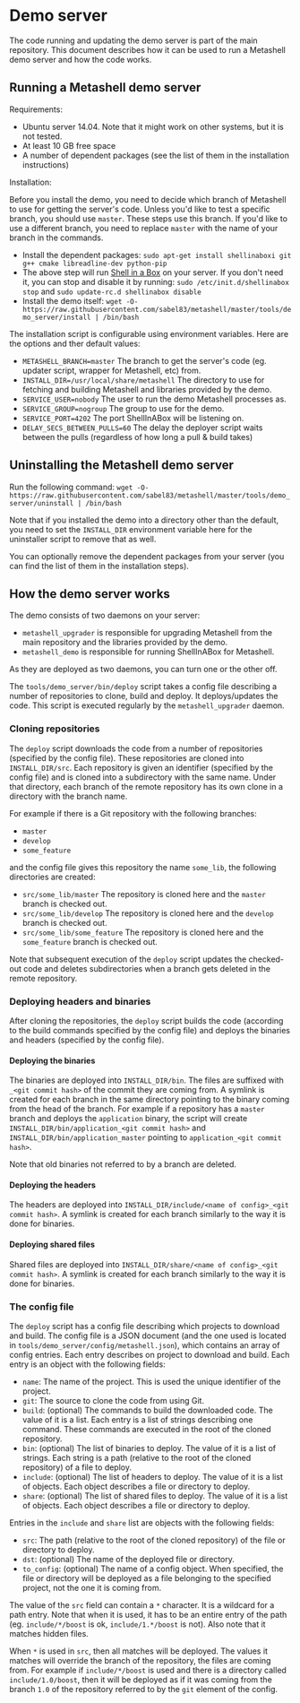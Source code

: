 # Demo server

The code running and updating the demo server is part of the main repository.
This document describes how it can be used to run a Metashell demo server and
how the code works.

## Running a Metashell demo server

Requirements:

* Ubuntu server 14.04. Note that it might work on other systems, but it is not
  tested.
* At least 10 GB free space
* A number of dependent packages (see the list of them in the installation
  instructions)

Installation:

Before you install the demo, you need to decide which branch of Metashell to use
for getting the server's code. Unless you'd like to test a specific branch, you
should use `master`. These steps use this branch. If you'd like to use a
different branch, you need to replace `master` with the name of your branch in
the commands.

* Install the dependent packages:
  `sudo apt-get install shellinaboxi git g++ cmake libreadline-dev python-pip`
* The above step will run
  [Shell in a Box](https://code.google.com/p/shellinabox/) on your server. If
  you don't need it, you can stop and disable it by running:
  `sudo /etc/init.d/shellinabox stop` and `sudo update-rc.d shellinabox disable`
* Install the demo itself:
  `wget -O- https://raw.githubusercontent.com/sabel83/metashell/master/tools/demo_server/install | /bin/bash`

The installation script is configurable using environment variables. Here are
the options and ther default values:

* `METASHELL_BRANCH=master` The branch to get the server's code (eg. updater
  script, wrapper for Metashell, etc) from.
* `INSTALL_DIR=/usr/local/share/metashell` The directory to use for fetching
  and building Metashell and libraries provided by the demo.
* `SERVICE_USER=nobody` The user to run the demo Metashell processes as.
* `SERVICE_GROUP=nogroup` The group to use for the demo.
* `SERVICE_PORT=4202` The port ShellInABox will be listening on.
* `DELAY_SECS_BETWEEN_PULLS=60` The delay the deployer script waits between the
  pulls (regardless of how long a pull & build takes)

## Uninstalling the Metashell demo server

Run the following command:
`wget -O- https://raw.githubusercontent.com/sabel83/metashell/master/tools/demo_server/uninstall | /bin/bash`

Note that if you installed the demo into a directory other than the default, you
need to set the `INSTALL_DIR` environment variable here for the uninstaller
script to remove that as well.

You can optionally remove the dependent packages from your server (you can find
the list of them in the installation steps).

## How the demo server works

The demo consists of two daemons on your server:

* `metashell_upgrader` is responsible for upgrading Metashell from the main
  repository and the libraries provided by the demo.
* `metashell_demo` is responsible for running ShellInABox for Metashell.

As they are deployed as two daemons, you can turn one or the other off.

The `tools/demo_server/bin/deploy` script takes a config file describing a
number of repositories to clone, build and deploy. It deploys/updates the code.
This script is executed regularly by the `metashell_upgrader` daemon.

### Cloning repositories

The `deploy` script downloads the code from a number of repositories (specified
by the config file). These repositories are cloned into `INSTALL_DIR/src`. Each
repository is given an identifier (specified by the config file) and is cloned
into a subdirectory with the same name. Under that directory, each branch of the
remote repository has its own clone in a directory with the branch name.

For example if there is a Git repository with the following branches:

* `master`
* `develop`
* `some_feature`

and the config file gives this repository the name `some_lib`, the following
directories are created:

* `src/some_lib/master` The repository is cloned here and the `master` branch is
  checked out.
* `src/some_lib/develop` The repository is cloned here and the `develop` branch
  is checked out.
* `src/some_lib/some_feature` The repository is cloned here and the
  `some_feature` branch is checked out.

Note that subsequent execution of the `deploy` script updates the checked-out
code and deletes subdirectories when a branch gets deleted in the remote
repository.

### Deploying headers and binaries

After cloning the repositories, the `deploy` script builds the code (according
to the build commands specified by the config file) and deploys the binaries
and headers (specified by the config file).

#### Deploying the binaries

The binaries are deployed into `INSTALL_DIR/bin`. The files are suffixed with
`_<git commit hash>` of the commit they are coming from. A symlink is created
for each branch in the same directory pointing to the binary coming from the
head of the branch. For example if a repository has a `master` branch and
deploys the `application` binary, the script will create
`INSTALL_DIR/bin/application_<git commit hash>` and
`INSTALL_DIR/bin/application_master` pointing to
`application_<git commit hash>`.

Note that old binaries not referred to by a branch are deleted.

#### Deploying the headers

The headers are deployed into
`INSTALL_DIR/include/<name of config>_<git commit hash>`. A symlink is created
for each branch similarly to the way it is done for binaries.

#### Deploying shared files

Shared files are deployed into
`INSTALL_DIR/share/<name of config>_<git commit hash>`. A symlink is created
for each branch similarly to the way it is done for binaries.

### The config file

The `deploy` script has a config file describing which projects to download and
build. The config file is a JSON document (and the one used is located in
`tools/demo_server/config/metashell.json`), which contains an array of config
entries. Each entry describes on project to download and build. Each entry is an
object with the following fields:

* `name`: The name of the project. This is used the unique identifier of the
  project.
* `git`: The source to clone the code from using Git.
* `build`: (optional) The commands to build the downloaded code. The value of it
  is a list. Each entry is a list of strings describing one command. These
  commands are executed in the root of the cloned repository.
* `bin`: (optional) The list of binaries to deploy. The value of it is a list of
  strings. Each string is a path (relative to the root of the cloned repository)
  of a file to deploy.
* `include`: (optional) The list of headers to deploy. The value of it is a list
  of objects. Each object describes a file or directory to deploy.
* `share`: (optional) The list of shared files to deploy. The value of it is a
  list of objects. Each object describes a file or directory to deploy.

Entries in the `include` and `share` list are objects with the following fields:

* `src`: The path (relative to the root of the cloned repository) of the file or
  directory to deploy.
* `dst`: (optional) The name of the deployed file or directory.
* `to_config`: (optional) The name of a config object. When specified, the
  file or directory will be deployed as a file belonging to the specified
  project, not the one it is coming from.

The value of the `src` field can contain a `*` character. It is a wildcard for
a path entry. Note that when it is used, it has to be an entire entry of the
path (eg. `include/*/boost` is ok, `include/1.*/boost` is not). Also note that
it matches hidden files.

When `*` is used in `src`, then all matches will be deployed. The values it
matches will override the branch of the repository, the files are coming from.
For example if `include/*/boost` is used and there is a directory called
`include/1.0/boost`, then it will be deployed as if it was coming from the
branch `1.0` of the repository referred to by the `git` element of the config.

